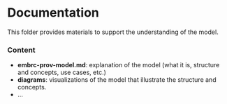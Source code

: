 # Documentation

This folder provides materials to support the understanding of the model.

### Content

- **embrc-prov-model.md**: explanation of the model (what it is, structure and concepts, use cases, etc.)   
- **diagrams**: visualizations of the model that illustrate the structure and concepts.  
- ...